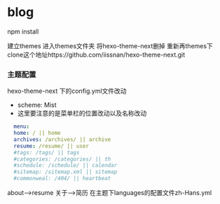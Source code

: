 # blog

npm install

建立themes 进入themes文件夹 将hexo-theme-next删掉 重新再themes下clone这个地址https://github.com/iissnan/hexo-theme-next.git

### 主题配置

hexo-theme-next 下的config.yml文件改动

* scheme: Mist
* 这里要注意的是菜单栏的位置改动以及名称改动
```yml
  menu:
  home: / || home
  archives: /archives/ || archive
  resume: /resume/ || user
  #tags: /tags/ || tags
  #categories: /categories/ || th
  #schedule: /schedule/ || calendar
  #sitemap: /sitemap.xml || sitemap
  #commonweal: /404/ || heartbeat
```

about-->resume
关于-->简历 在主题下languages的配置文件zh-Hans.yml